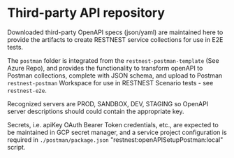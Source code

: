 # Third-party API repository

Downloaded third-party OpenAPI specs (json/yaml) are maintained here to provide the artifacts to create RESTNEST service collections for use in E2E tests.

The ```postman``` folder is integrated from the ```restnest-postman-template``` (See Azure Repo), and provides the functionality to transform openAPI to Postman collections, complete with JSON schema, and upload to Postman ```restnest-postman``` Workspace for use in RESTNEST Scenario tests - see ```restnest-e2e```.

Recognized servers are PROD, SANDBOX, DEV, STAGING so OpenAPI server descriptions should could contain the appropriate key.

Secrets, i.e. apiKey OAuth Bearer Token credentials, etc., are expected to be maintained in GCP secret manager, and a service project configuration is required in ```./postman/package.json``` "restnest:openAPISetupPostman:local" script.